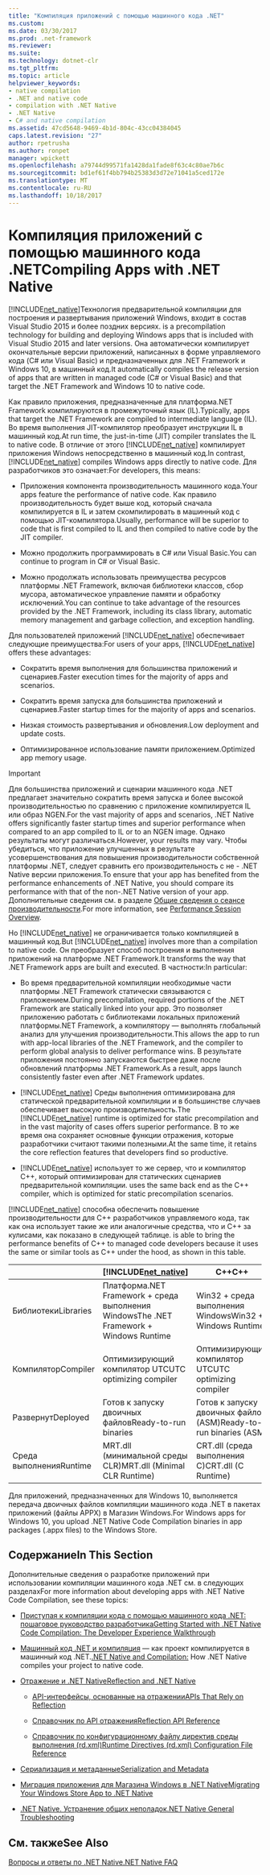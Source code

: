 ```yaml
---
title: "Компиляция приложений с помощью машинного кода .NET"
ms.custom: 
ms.date: 03/30/2017
ms.prod: .net-framework
ms.reviewer: 
ms.suite: 
ms.technology: dotnet-clr
ms.tgt_pltfrm: 
ms.topic: article
helpviewer_keywords:
- native compilation
- .NET and native code
- compilation with .NET Native
- .NET Native
- C# and native compilation
ms.assetid: 47cd5648-9469-4b1d-804c-43cc04384045
caps.latest.revision: "27"
author: rpetrusha
ms.author: ronpet
manager: wpickett
ms.openlocfilehash: a79744d99571fa1428da1fade8f63c4c80ae7b6c
ms.sourcegitcommit: bd1ef61f4bb794b25383d3d72e71041a5ced172e
ms.translationtype: MT
ms.contentlocale: ru-RU
ms.lasthandoff: 10/18/2017
---
```

# <a name="compiling-apps-with-net-native"></a><span data-ttu-id="14e66-102">Компиляция приложений с помощью машинного кода .NET</span><span class="sxs-lookup"><span data-stu-id="14e66-102">Compiling Apps with .NET Native</span></span>
[!INCLUDE[net_native](../../../includes/net-native-md.md)]<span data-ttu-id="14e66-103">Технология предварительной компиляции для построения и развертывания приложений Windows, входит в состав Visual Studio 2015 и более поздних версиях.</span><span class="sxs-lookup"><span data-stu-id="14e66-103"> is a precompilation technology for building and deploying Windows apps that is included with Visual Studio 2015 and later versions.</span></span> <span data-ttu-id="14e66-104">Она автоматически компилирует окончательные версии приложений, написанных в форме управляемого кода (C# или Visual Basic) и предназначенных для .NET Framework и Windows 10, в машинный код.</span><span class="sxs-lookup"><span data-stu-id="14e66-104">It automatically compiles the release version of apps that are written in managed code (C# or Visual Basic) and that target the .NET Framework and Windows 10 to native code.</span></span>  
  
 <span data-ttu-id="14e66-105">Как правило приложения, предназначенные для платформа.NET Framework компилируются в промежуточный язык (IL).</span><span class="sxs-lookup"><span data-stu-id="14e66-105">Typically, apps that target the .NET Framework are compiled to intermediate language (IL).</span></span> <span data-ttu-id="14e66-106">Во время выполнения JIT-компилятор преобразует инструкции IL в машинный код.</span><span class="sxs-lookup"><span data-stu-id="14e66-106">At run time, the just-in-time (JIT) compiler translates the IL to native code.</span></span> <span data-ttu-id="14e66-107">В отличие от этого [!INCLUDE[net_native](../../../includes/net-native-md.md)] компилирует приложения Windows непосредственно в машинный код.</span><span class="sxs-lookup"><span data-stu-id="14e66-107">In contrast, [!INCLUDE[net_native](../../../includes/net-native-md.md)] compiles Windows apps directly to native code.</span></span> <span data-ttu-id="14e66-108">Для разработчиков это означает:</span><span class="sxs-lookup"><span data-stu-id="14e66-108">For developers, this means:</span></span>  
  
-   <span data-ttu-id="14e66-109">Приложения компонента производительность машинного кода.</span><span class="sxs-lookup"><span data-stu-id="14e66-109">Your apps feature the performance of native code.</span></span> <span data-ttu-id="14e66-110">Как правило производительность будет выше код, который сначала компилируется в IL и затем скомпилировать в машинный код с помощью JIT-компилятора.</span><span class="sxs-lookup"><span data-stu-id="14e66-110">Usually, performance will be superior to code that is first compiled to IL and then compiled to native code by the JIT compiler.</span></span> 
  
-   <span data-ttu-id="14e66-111">Можно продолжить программировать в C# или Visual Basic.</span><span class="sxs-lookup"><span data-stu-id="14e66-111">You can continue to program in C# or Visual Basic.</span></span>  
  
-   <span data-ttu-id="14e66-112">Можно продолжать использовать преимущества ресурсов платформы .NET Framework, включая библиотеки классов, сбор мусора, автоматическое управление памяти и обработку исключений.</span><span class="sxs-lookup"><span data-stu-id="14e66-112">You can continue to take advantage of the resources provided by the .NET Framework, including its class library, automatic memory management and garbage collection, and exception handling.</span></span>  
  
 <span data-ttu-id="14e66-113">Для пользователей приложений [!INCLUDE[net_native](../../../includes/net-native-md.md)] обеспечивает следующие преимущества:</span><span class="sxs-lookup"><span data-stu-id="14e66-113">For users of your apps, [!INCLUDE[net_native](../../../includes/net-native-md.md)] offers these advantages:</span></span>  
  
-   <span data-ttu-id="14e66-114">Сократить время выполнения для большинства приложений и сценариев.</span><span class="sxs-lookup"><span data-stu-id="14e66-114">Faster execution times for the majority of apps and scenarios.</span></span>
  
-   <span data-ttu-id="14e66-115">Сократить время запуска для большинства приложений и сценариев.</span><span class="sxs-lookup"><span data-stu-id="14e66-115">Faster startup times for the majority of apps and scenarios.</span></span> 
  
-   <span data-ttu-id="14e66-116">Низкая стоимость развертывания и обновления.</span><span class="sxs-lookup"><span data-stu-id="14e66-116">Low deployment and update costs.</span></span>  
  
-   <span data-ttu-id="14e66-117">Оптимизированное использование памяти приложением.</span><span class="sxs-lookup"><span data-stu-id="14e66-117">Optimized app memory usage.</span></span>  

> [!IMPORTANT]
> <span data-ttu-id="14e66-118">Для большинства приложений и сценарии машинного кода .NET предлагает значительно сократить время запуска и более высокой производительностью по сравнению с приложение компилируется IL или образ NGEN.</span><span class="sxs-lookup"><span data-stu-id="14e66-118">For the vast majority of apps and scenarios, .NET Native offers significantly faster startup times and superior performance when compared to an app compiled to IL or to an NGEN image.</span></span> <span data-ttu-id="14e66-119">Однако результаты могут различаться.</span><span class="sxs-lookup"><span data-stu-id="14e66-119">However, your results may vary.</span></span> <span data-ttu-id="14e66-120">Чтобы убедиться, что приложение улучшенных в результате усовершенствования для повышения производительности собственной платформы .NET, следует сравнить его производительность с не - .NET Native версии приложения.</span><span class="sxs-lookup"><span data-stu-id="14e66-120">To ensure that your app has benefited from the performance enhancements of .NET Native, you should compare its performance with that of the non-.NET Native version of your app.</span></span> <span data-ttu-id="14e66-121">Дополнительные сведения см. в разделе [Общие сведения о сеансе производительности](https:/docs.microsoft.com/visualstudio/profiling/performance-session-overview).</span><span class="sxs-lookup"><span data-stu-id="14e66-121">For more information, see [Performance Session Overview](https:/docs.microsoft.com/visualstudio/profiling/performance-session-overview).</span></span>
 
<span data-ttu-id="14e66-122">Но [!INCLUDE[net_native](../../../includes/net-native-md.md)] не ограничивается только компиляцией в машинный код.</span><span class="sxs-lookup"><span data-stu-id="14e66-122">But [!INCLUDE[net_native](../../../includes/net-native-md.md)] involves more than a compilation to native code.</span></span> <span data-ttu-id="14e66-123">Он преобразует способ построения и выполнения приложений на платформе .NET Framework.</span><span class="sxs-lookup"><span data-stu-id="14e66-123">It transforms the way that .NET Framework apps are built and executed.</span></span> <span data-ttu-id="14e66-124">В частности:</span><span class="sxs-lookup"><span data-stu-id="14e66-124">In particular:</span></span>  
  
-   <span data-ttu-id="14e66-125">Во время предварительной компиляции необходимые части платформы .NET Framework статически связываются с приложением.</span><span class="sxs-lookup"><span data-stu-id="14e66-125">During precompilation, required portions of the .NET Framework are statically linked into your app.</span></span> <span data-ttu-id="14e66-126">Это позволяет приложению работать с библиотеками локальных приложений платформы.NET Framework, а компилятору — выполнять глобальный анализ для улучшения производительности.</span><span class="sxs-lookup"><span data-stu-id="14e66-126">This allows the app to run with app-local libraries of the .NET Framework, and the compiler to perform global analysis to deliver performance wins.</span></span> <span data-ttu-id="14e66-127">В результате приложения постоянно запускаются быстрее даже после обновлений платформы .NET Framework.</span><span class="sxs-lookup"><span data-stu-id="14e66-127">As a result, apps launch consistently faster even after .NET Framework updates.</span></span>  
  
-   <span data-ttu-id="14e66-128">[!INCLUDE[net_native](../../../includes/net-native-md.md)] Среды выполнения оптимизирована для статической предварительной компиляции и в большинстве случаев обеспечивает высокую производительность.</span><span class="sxs-lookup"><span data-stu-id="14e66-128">The [!INCLUDE[net_native](../../../includes/net-native-md.md)] runtime is optimized for static precompilation and in the vast majority of cases offers superior performance.</span></span> <span data-ttu-id="14e66-129">В то же время она сохраняет основные функции отражения, которые разработчики считают такими полезными.</span><span class="sxs-lookup"><span data-stu-id="14e66-129">At the same time, it retains the core reflection features that developers find so productive.</span></span>  
  
-   [!INCLUDE[net_native](../../../includes/net-native-md.md)]<span data-ttu-id="14e66-130"> использует то же сервер, что и компилятор C++, который оптимизирован для статических сценариев предварительной компиляции.</span><span class="sxs-lookup"><span data-stu-id="14e66-130"> uses the same back end as the C++ compiler, which is optimized for static precompilation scenarios.</span></span>  
  
 [!INCLUDE[net_native](../../../includes/net-native-md.md)]<span data-ttu-id="14e66-131"> способна обеспечить повышение производительности для C++ разработчиков управляемого кода, так как она использует такие же или аналогичные средства, что и C++ за кулисами, как показано в следующей таблице.</span><span class="sxs-lookup"><span data-stu-id="14e66-131"> is able to bring the performance benefits of C++ to managed code developers because it uses the same or similar tools as C++ under the hood, as shown in this table.</span></span>  
  
||[!INCLUDE[net_native](../../../includes/net-native-md.md)]|<span data-ttu-id="14e66-132">C++</span><span class="sxs-lookup"><span data-stu-id="14e66-132">C++</span></span>|  
|-|----------------------------------------------------------------|-----------|  
|<span data-ttu-id="14e66-133">Библиотеки</span><span class="sxs-lookup"><span data-stu-id="14e66-133">Libraries</span></span>|<span data-ttu-id="14e66-134">Платформа.NET Framework + среда выполнения Windows</span><span class="sxs-lookup"><span data-stu-id="14e66-134">The .NET Framework + Windows Runtime</span></span>|<span data-ttu-id="14e66-135">Win32 + среда выполнения Windows</span><span class="sxs-lookup"><span data-stu-id="14e66-135">Win32 + Windows Runtime</span></span>|  
|<span data-ttu-id="14e66-136">Компилятор</span><span class="sxs-lookup"><span data-stu-id="14e66-136">Compiler</span></span>|<span data-ttu-id="14e66-137">Оптимизирующий компилятор UTC</span><span class="sxs-lookup"><span data-stu-id="14e66-137">UTC optimizing compiler</span></span>|<span data-ttu-id="14e66-138">Оптимизирующий компилятор UTC</span><span class="sxs-lookup"><span data-stu-id="14e66-138">UTC optimizing compiler</span></span>|  
|<span data-ttu-id="14e66-139">Развернут</span><span class="sxs-lookup"><span data-stu-id="14e66-139">Deployed</span></span>|<span data-ttu-id="14e66-140">Готов к запуску двоичных файлов</span><span class="sxs-lookup"><span data-stu-id="14e66-140">Ready-to-run binaries</span></span>|<span data-ttu-id="14e66-141">Готов к запуску двоичных файлов (ASM)</span><span class="sxs-lookup"><span data-stu-id="14e66-141">Ready-to-run binaries (ASM)</span></span>|  
|<span data-ttu-id="14e66-142">Среда выполнения</span><span class="sxs-lookup"><span data-stu-id="14e66-142">Runtime</span></span>|<span data-ttu-id="14e66-143">MRT.dll (минимальной среды CLR)</span><span class="sxs-lookup"><span data-stu-id="14e66-143">MRT.dll (Minimal CLR Runtime)</span></span>|<span data-ttu-id="14e66-144">CRT.dll (среда выполнения C)</span><span class="sxs-lookup"><span data-stu-id="14e66-144">CRT.dll (C Runtime)</span></span>|  
  
 <span data-ttu-id="14e66-145">Для приложений, предназначенных для Windows 10, выполняется передача двоичных файлов компиляции машинного кода .NET в пакетах приложений (файлы APPX) в Магазин Windows.</span><span class="sxs-lookup"><span data-stu-id="14e66-145">For Windows apps for Windows 10, you upload .NET Native Code Compilation binaries in app packages (.appx files) to the Windows Store.</span></span>  
  
## <a name="in-this-section"></a><span data-ttu-id="14e66-146">Содержание</span><span class="sxs-lookup"><span data-stu-id="14e66-146">In This Section</span></span>  
 <span data-ttu-id="14e66-147">Дополнительные сведения о разработке приложений при использовании компиляции машинного кода .NET см. в следующих разделах</span><span class="sxs-lookup"><span data-stu-id="14e66-147">For more information about developing apps with .NET Native Code Compilation, see these topics:</span></span>  
  
-   [<span data-ttu-id="14e66-148">Приступая к компиляции кода с помощью машинного кода .NET: пошаговое руководство разработчика</span><span class="sxs-lookup"><span data-stu-id="14e66-148">Getting Started with .NET Native Code Compilation: The Developer Experience Walkthrough</span></span>](../../../docs/framework/net-native/getting-started-with-net-native.md)  
  
-   <span data-ttu-id="14e66-149">[Машинный код .NET и компиляция](../../../docs/framework/net-native/net-native-and-compilation.md) — как проект компилируется в машинный код .NET.</span><span class="sxs-lookup"><span data-stu-id="14e66-149">[.NET Native and Compilation:](../../../docs/framework/net-native/net-native-and-compilation.md) How .NET Native compiles your project to native code.</span></span>  
  
-   [<span data-ttu-id="14e66-150">Отражение и .NET Native</span><span class="sxs-lookup"><span data-stu-id="14e66-150">Reflection and .NET Native</span></span>](../../../docs/framework/net-native/reflection-and-net-native.md)  
  
    -   [<span data-ttu-id="14e66-151">API-интерфейсы, основанные на отражении</span><span class="sxs-lookup"><span data-stu-id="14e66-151">APIs That Rely on Reflection</span></span>](../../../docs/framework/net-native/apis-that-rely-on-reflection.md)  
  
    -   [<span data-ttu-id="14e66-152">Справочник по API отражения</span><span class="sxs-lookup"><span data-stu-id="14e66-152">Reflection API Reference</span></span>](../../../docs/framework/net-native/net-native-reflection-api-reference.md)  
  
    -   [<span data-ttu-id="14e66-153">Справочник по конфигурационному файлу директив среды выполнения (rd.xml)</span><span class="sxs-lookup"><span data-stu-id="14e66-153">Runtime Directives (rd.xml) Configuration File Reference</span></span>](../../../docs/framework/net-native/runtime-directives-rd-xml-configuration-file-reference.md)  
  
-   [<span data-ttu-id="14e66-154">Сериализация и метаданные</span><span class="sxs-lookup"><span data-stu-id="14e66-154">Serialization and Metadata</span></span>](../../../docs/framework/net-native/serialization-and-metadata.md)  
  
-   [<span data-ttu-id="14e66-155">Миграция приложения для Магазина Windows в .NET Native</span><span class="sxs-lookup"><span data-stu-id="14e66-155">Migrating Your Windows Store App to .NET Native</span></span>](../../../docs/framework/net-native/migrating-your-windows-store-app-to-net-native.md)  
  
-   [<span data-ttu-id="14e66-156">.NET Native. Устранение общих неполадок</span><span class="sxs-lookup"><span data-stu-id="14e66-156">.NET Native General Troubleshooting</span></span>](../../../docs/framework/net-native/net-native-general-troubleshooting.md)  
  
## <a name="see-also"></a><span data-ttu-id="14e66-157">См. также</span><span class="sxs-lookup"><span data-stu-id="14e66-157">See Also</span></span>  
 [<span data-ttu-id="14e66-158">Вопросы и ответы по .NET Native</span><span class="sxs-lookup"><span data-stu-id="14e66-158">.NET Native FAQ</span></span>](http://msdn.microsoft.com/vstudio/dn642499.aspx)

